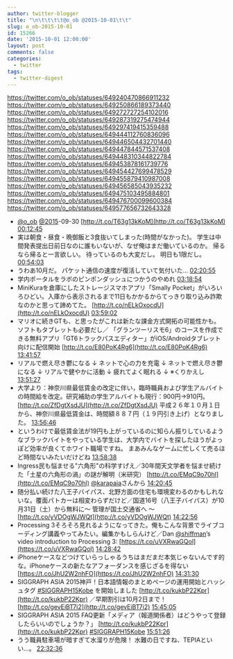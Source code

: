 ```yaml
---
author: twitter-blogger
title: "\n\t\t\t\t@o_ob @2015-10-01\t\t"
slug: o_ob-2015-10-01
id: 15266
date: '2015-10-01 12:00:00'
layout: post
comments: false
categories:
  - twitter
tags:
  - twitter-digest
---
```


https://twitter.com/o_ob/statuses/649240470866911232 https://twitter.com/o_ob/statuses/649250866189373440 https://twitter.com/o_ob/statuses/649272727254102016 https://twitter.com/o_ob/statuses/649287319275474944 https://twitter.com/o_ob/statuses/649297419415359488 https://twitter.com/o_ob/statuses/649444112760836096 https://twitter.com/o_ob/statuses/649446504432701440 https://twitter.com/o_ob/statuses/649447844571537408 https://twitter.com/o_ob/statuses/649448310344822784 https://twitter.com/o_ob/statuses/649453878161739776 https://twitter.com/o_ob/statuses/649454427699478529 https://twitter.com/o_ob/statuses/649455879410987008 https://twitter.com/o_ob/statuses/649456585043935232 https://twitter.com/o_ob/statuses/649475103495884801 https://twitter.com/o_ob/statuses/649476700099600384 https://twitter.com/o_ob/statuses/649577656732643328  

*   [@o_ob](https://twitter.com/o_ob) [@2015](https://twitter.com/2015)-09-30 [http://t.co/T63g13kKoM](http://t.co/T63g13kKoM) [00:12:45](https://twitter.com/o_ob/statuses/649240470866911232)
*   実は朝食・昼食・晩御飯と3食抜いてしまった(時間がなかった)。 学生は中間発表提出日前日なのに誰もいないが、なぜ俺はまだ働いているのか。 帰るなら帰ると一言欲しい。 待っているのも大変だし。 明日も1限だし。 [00:54:03](https://twitter.com/o_ob/statuses/649250866189373440)
*   うわあ10月だ。 パケット通信の速度が復活していて気付いた... [02:20:55](https://twitter.com/o_ob/statuses/649272727254102016)
*   学内ポータルをラボのピンポンダッシュにつかうのやめれ [03:18:54](https://twitter.com/o_ob/statuses/649287319275474944)
*   MiniKuraを倉庫にしたストレージスマホアプリ「Smally Pocket」がいろいろひどい。入庫から表示されるまで11日もかかるからてっきり取り込み詐欺なのかと思って諦めてた。 [http://t.co/nELkOxocdU](http://t.co/nELkOxocdU) [03:59:02](https://twitter.com/o_ob/statuses/649297419415359488)
*   マリオに続きGTも、と思ったがこれは新たな課金方式開拓の可能性かも。ソフトもタブレットも必要だし／ 「グランツーリスモ6」のコースを作成できる無料アプリ「GT6トラックパスエディター」がiOS/Androidタブレット向けに配信開始 [http://t.co/E80PoK4Rg6](http://t.co/E80PoK4Rg6) [13:41:57](https://twitter.com/o_ob/statuses/649444112760836096)
*   リアルで燃え尽き鬱になる ↓ ネットで心の力を充電 ↓ ネットで燃え尽き鬱になる ↓ リアルで健やかに活動 ↓ 疲れてよく眠れる ↓ ※くりかえし [13:51:27](https://twitter.com/o_ob/statuses/649446504432701440)
*   大学より：神奈川県最低賃金の改定に伴い，臨時職員および学生アルバイトの時間給を改定。研究補助の学生アルバイトも現行：900円→910円。 [http://t.co/ZfDgtXsdJU](http://t.co/ZfDgtXsdJU) 平成２６年１０月１日から、神奈川県最低賃金は、時間額８８７円（１９円引き上げ）となりました。 [13:56:46](https://twitter.com/o_ob/statuses/649447844571537408)
*   というわけで最低賃金法が19円も上がっているのに知らん振りしているようなブラックバイトをやっている学生は、大学内でバイトを探したほうがよっぽど効率が良くてホワイト職場ですね。 まあみんなゲームに忙しくて売るほど時間ないみたいだけどね [13:58:38](https://twitter.com/o_ob/statuses/649448310344822784)
*   Ingress民も悩ませる"六角形"の科学すげえ／30年間天文学者を悩ませ続けた「土星の六角形の渦」の謎が解明（米研究） [http://t.co/EMqC9o70hl](http://t.co/EMqC9o70hl) [@karapaia](https://twitter.com/karapaia)さんから [14:20:45](https://twitter.com/o_ob/statuses/649453878161739776)
*   随分払い続けた八王子バイパス、北野方面の住宅も環境変わるのかもしれないな。覆面パトカーは相変わらずだけど／国道16号（八王子バイパス）が10月31日（土）から無料に～ 管理が国土交通省へ ～ [http://t.co/yVDOgWJWQt](http://t.co/yVDOgWJWQt) [14:22:56](https://twitter.com/o_ob/statuses/649454427699478529)
*   Processing 3そろそろ見れるようになってきた。俺もこんな背景でライブコーディング講義やってみたい。編集かもしらんけど／Dan [@shiffman](https://twitter.com/shiffman)’s video introduction to Processing 3: [https://t.co/uVXRwaGQol](https://t.co/uVXRwaGQol) [14:28:42](https://twitter.com/o_ob/statuses/649455879410987008)
*   iPhoneケースなどつけていらっしゃるうちはまだまだ本気じゃないんです的な。iPhoneケースの新たなアフォーダンスを感じざるを得ない [https://t.co/JhU2W2nhFO](https://t.co/JhU2W2nhFO) [14:31:30](https://twitter.com/o_ob/statuses/649456585043935232)
*   SIGGRAPH ASIA 2015神戸！日本語情報のまとめページの運用開始とハッシュタグ [#SIGGRAPH15Kobe](https://twitter.com/search?q=%23SIGGRAPH15Kobe&src=hash) を開始しました [http://t.co/kukbP22Kpr](http://t.co/kukbP22Kpr) ／早期割引は10月2日まで！ [http://t.co/gevEiBT7i2](http://t.co/gevEiBT7i2) [15:45:05](https://twitter.com/o_ob/statuses/649475103495884801)
*   SIGGRAPH ASIA 2015 FAQ更新「メディア（報道関係者）はどうやって登録したらいいのでしょうか？」 [http://t.co/kukbP22Kpr](http://t.co/kukbP22Kpr) [#SIGGRAPH15Kobe](https://twitter.com/search?q=%23SIGGRAPH15Kobe&src=hash) [15:51:26](https://twitter.com/o_ob/statuses/649476700099600384)
*   うう職員駐車場が暗すぎて水溜りが危険！ 水難の日ですね、TEPIAといい...。 [22:32:36](https://twitter.com/o_ob/statuses/649577656732643328)